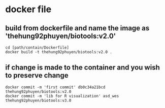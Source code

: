 # docker file

## build from dockerfile and name the image as 'thehung92phuyen/biotools:v2.0'

```
cd [path/contain/Dockerfile]
docker build -t thehung92phuyen/biotools:v2.0 .
```

## if change is made to the container and you wish to preserve change
```
docker commit -m 'first commit' db0c34a21bcd thehung92phuyen/biotools:v2.0
docker commit -m 'lib for R visualization' asd_wes thehung92phuyen/biotools:v3.0
```
